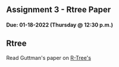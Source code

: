 ## Assignment 3 - Rtree Paper
#### Due: 01-18-2022 (Thursday @ 12:30 p.m.)

## Rtree

Read Guttman's paper on [R-Tree's](../../Resources/Papers/R-Tree-guttman.pdf)
